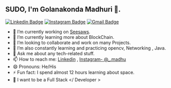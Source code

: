 ## SUDO, I'm Golanakonda Madhuri 👋.
[![Linkedin Badge](https://img.shields.io/badge/-Madhuri-blue?style=flat-square&logo=Linkedin&logoColor=white&link=https://www.linkedin.com/in/katakam-karthik-2223171b0/)](https://www.linkedin.com/in/katakam-karthik-2223171b0/)
[![Instagram Badge](https://img.shields.io/badge/-Madhuri-purple?style=flat-square&logo=instagram&logoColor=white&link=https://www.instagram.com/__.madhu/?utm_medium=copy_link)](https://www.instagram.com/__.madhu/?utm_medium=copy_link)
[![Gmail Badge](https://img.shields.io/badge/-golanakondamadhuri12@gmail.com-c14438?style=flat-square&logo=Gmail&logoColor=white&link=mailto:karthik23052001@gmail.com)](mailto:karthik23052001@gmail.com)
-   🔭 I’m currently working on [Seesaws](https://seesaws.in/).
-   🌱 I’m currently learning more about BlockChain.
-   👯 I’m looking to collaborate and work on many Projects.
-   🤔 I’m also constantly learning and practicing opencv, Networking , Java.
-   💬 Ask me about any tech-related stuff.
-   📫 How to reach me: [Linkedin](https://www.linkedin.com/in/katakam-karthik-2223171b0/) , [Instagram- @_.madhu](https://instagram.com/__.madhu?utm_medium=copy_link)
-   😄 Pronouns: He/His
-   ⚡ Fun fact: I spend almost 12 hours learning about space.
-   💬 I want to be a Full Stack </ Developer >
